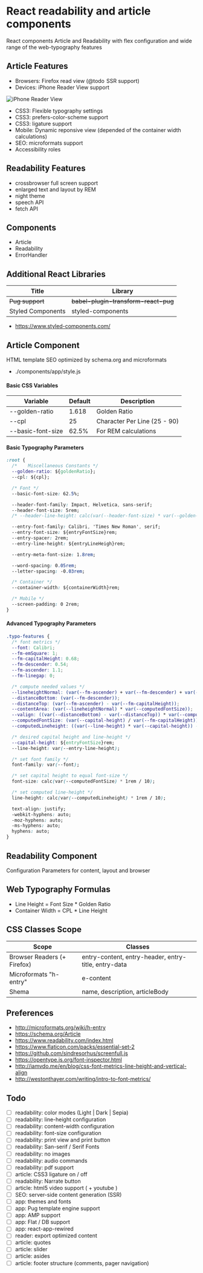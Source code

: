 # React readability and article components

React components Article and Readability
with flex configuration and wide range of the web-typography features

## Article Features

- Browsers: Firefox read view (@todo  SSR support)
- Devices: iPhone Reader View support

![iPhone Reader View](https://i.imgur.com/0gWdTLql.png)

- CSS3: Flexible typography settings
- CSS3: prefers-color-scheme support
- CSS3: ligature support
- Mobile: Dynamic reponsive view (depended of the container width calculations)
- SEO: microformats support
- Accessibility roles

## Readability Features

- crossbrowser full screen support
- enlarged text and layout by REM
- night theme
- speech API
- fetch API


## Components

- Article
- Readability
- ErrorHandler


## Additional React Libraries

| Title             | Library                              |
|-------------------|--------------------------------------|
| ~~Pug support~~   | ~~babel-plugin-transform-react-pug~~ |
| Styled Components | styled-components                    |

- https://www.styled-components.com/


## Article Component
HTML template SEO optimized by schema.org and microformats

- ./components/app/style.js

#### Basic CSS Variables

| Variable          | Default | Description                  |
|-------------------|---------|------------------------------|
| --golden-ratio    | 1.618   | Golden Ratio                 |
| --cpl             | 25      | Character Per Line (25 - 90) |
| --basic-font-size | 62.5%   | For REM calculations         |


#### Basic Typography Parameters

```css
:root {
  /* 	Miscellaneous Constants */
  --golden-ratio: ${goldenRatio};
  --cpl: ${cpl};

  /* Font */
  --basic-font-size: 62.5%;

  --header-font-family: Impact, Helvetica, sans-serif;
  --header-font-size: 5rem;
  /* --header-line-height: calc(var(--header-font-size) * var(--golden-ratio)); */

  --entry-font-family: Calibri, 'Times New Roman', serif;
  --entry-font-size: ${entryFontSize}rem;
  --entry-spacer: 2rem;
  --entry-line-height: ${entryLineHeigh}rem;

  --entry-meta-font-size: 1.8rem;

  --word-spacing: 0.05rem;
  --letter-spacing: -0.03rem;

  /* Container */
  --container-width: ${containerWidth}rem;

  /* Mobile */
  --screen-padding: 0 2rem;
}
```

#### Advanced Typography Parameters

```css
.typo-features {
  /* font metrics */
  --font: Calibri;
  --fm-emSquare: 1;
  --fm-capitalHeight: 0.68;
  --fm-descender: 0.54;
  --fm-ascender: 1.1;
  --fm-linegap: 0;

  /* compute needed values */
  --lineheightNormal: (var(--fm-ascender) + var(--fm-descender) + var(--fm-linegap));
  --distanceBottom: (var(--fm-descender));
  --distanceTop: (var(--fm-ascender) - var(--fm-capitalHeight));
  --contentArea: (var(--lineheightNormal) * var(--computedFontSize));
  --valign: ((var(--distanceBottom) - var(--distanceTop)) * var(--computedFontSize));
  --computedFontSize: (var(--capital-height) / var(--fm-capitalHeight));
  --computedLineheight: ((var(--line-height) * var(--capital-height)) - var(--valign));

  /* desired capital height and line-height */
  --capital-height: ${entryFontSize}rem;
  --line-height: var(--entry-line-height);

  /* set font family */
  font-family: var(--font);

  /* set capital height to equal font-size */
  font-size: calc(var(--computedFontSize) * 1rem / 10);

  /* set computed line-height */
  line-height: calc(var(--computedLineheight) * 1rem / 10);

  text-align: justify;
  -webkit-hyphens: auto;
  -moz-hyphens: auto;
  -ms-hyphens: auto;
  hyphens: auto;
}
```


## Readability Component
Configuration Parameters for content, layout and browser




## Web Typography Formulas

- Line Height = Font Size * Golden Ratio
- Container Width = CPL * Line Height


## CSS Classes Scope

| Scope                       | Classes                                              |
|-----------------------------|------------------------------------------------------|
| Browser Readers (+ Firefox) | entry-content, entry-header, entry-title, entry-data |
| Microformats "h-entry"      | e-content                                            |
| Shema                       | name, description, articleBody                       |


## Preferences

- http://microformats.org/wiki/h-entry
- https://schema.org/Article
- https://www.readability.com/index.html
- https://www.flaticon.com/packs/essential-set-2
- https://github.com/sindresorhus/screenfull.js
- https://opentype.js.org/font-inspector.html
- http://iamvdo.me/en/blog/css-font-metrics-line-height-and-vertical-align
- http://westonthayer.com/writing/intro-to-font-metrics/


## Todo

- [ ] readability: color modes (Light | Dark | Sepia)
- [ ] readability: line-height configuration
- [ ] readability: content-width configuration
- [ ] readability: font-size configuration
- [ ] readability: print view and print button
- [ ] readability: San-serif / Serif Fonts
- [ ] readability: no images
- [ ] readability: audio commands
- [ ] readability: pdf support
- [ ] article: CSS3 ligature on / off
- [ ] readability: Narrate button
- [ ] article: html5 video support ( + youtube )
- [ ] SEO: server-side content generation (SSR)
- [ ] app: themes and fonts
- [ ] app: Pug template engine support
- [ ] app: AMP support
- [ ] app: Flat / DB support
- [ ] app: react-app-rewired
- [ ] reader: export optimized content
- [ ] article: quotes
- [ ] article: slider
- [ ] article: asides
- [ ] article: footer structure (comments, pager navigation)
